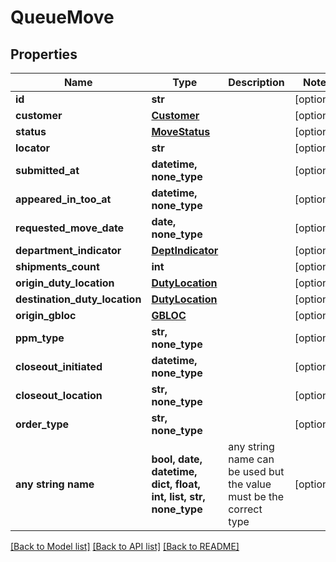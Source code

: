 # QueueMove


## Properties
Name | Type | Description | Notes
------------ | ------------- | ------------- | -------------
**id** | **str** |  | [optional] 
**customer** | [**Customer**](Customer.md) |  | [optional] 
**status** | [**MoveStatus**](MoveStatus.md) |  | [optional] 
**locator** | **str** |  | [optional] 
**submitted_at** | **datetime, none_type** |  | [optional] 
**appeared_in_too_at** | **datetime, none_type** |  | [optional] 
**requested_move_date** | **date, none_type** |  | [optional] 
**department_indicator** | [**DeptIndicator**](DeptIndicator.md) |  | [optional] 
**shipments_count** | **int** |  | [optional] 
**origin_duty_location** | [**DutyLocation**](DutyLocation.md) |  | [optional] 
**destination_duty_location** | [**DutyLocation**](DutyLocation.md) |  | [optional] 
**origin_gbloc** | [**GBLOC**](GBLOC.md) |  | [optional] 
**ppm_type** | **str, none_type** |  | [optional] 
**closeout_initiated** | **datetime, none_type** |  | [optional] 
**closeout_location** | **str, none_type** |  | [optional] 
**order_type** | **str, none_type** |  | [optional] 
**any string name** | **bool, date, datetime, dict, float, int, list, str, none_type** | any string name can be used but the value must be the correct type | [optional]

[[Back to Model list]](../README.md#documentation-for-models) [[Back to API list]](../README.md#documentation-for-api-endpoints) [[Back to README]](../README.md)


